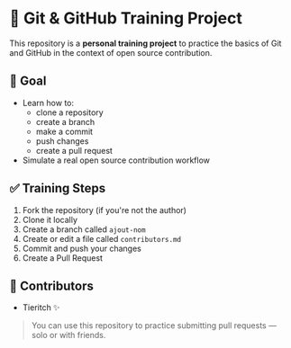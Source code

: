 # 🧪 Git & GitHub Training Project

This repository is a **personal training project** to practice the basics of Git and GitHub in the context of open source contribution.

## 📌 Goal

- Learn how to:
  - clone a repository
  - create a branch
  - make a commit
  - push changes
  - create a pull request
- Simulate a real open source contribution workflow

## ✅ Training Steps

1. Fork the repository (if you're not the author)
2. Clone it locally
3. Create a branch called `ajout-nom`
4. Create or edit a file called `contributors.md`
5. Commit and push your changes
6. Create a Pull Request

## 👤 Contributors

- Tieritch ✨

> You can use this repository to practice submitting pull requests — solo or with friends.
